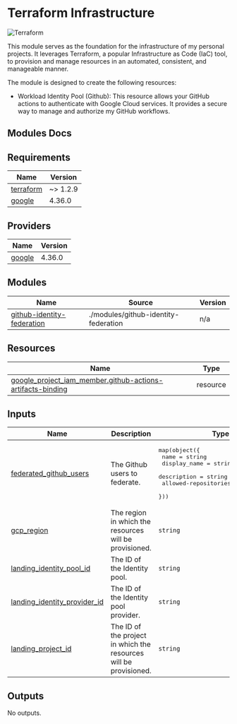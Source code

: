 
# Terraform Infrastructure

![Terraform](https://img.shields.io/badge/terraform-%235835CC.svg?style=for-the-badge&logo=terraform&logoColor=white)


This module serves as the foundation for the infrastructure of my personal projects. It leverages Terraform, a popular Infrastructure as Code (IaC) tool, to provision and manage resources in an automated, consistent, and manageable manner.

The module is designed to create the following resources:

- Workload Identity Pool (Github): This resource allows your GitHub actions to authenticate with Google Cloud services. It provides a secure way to manage and authorize my GitHub workflows.

## Modules Docs

<!-- BEGINNING OF PRE-COMMIT-TERRAFORM DOCS HOOK -->
## Requirements

| Name | Version |
|------|---------|
| <a name="requirement_terraform"></a> [terraform](#requirement\_terraform) | ~> 1.2.9 |
| <a name="requirement_google"></a> [google](#requirement\_google) | 4.36.0 |

## Providers

| Name | Version |
|------|---------|
| <a name="provider_google"></a> [google](#provider\_google) | 4.36.0 |

## Modules

| Name | Source | Version |
|------|--------|---------|
| <a name="module_github-identity-federation"></a> [github-identity-federation](#module\_github-identity-federation) | ./modules/github-identity-federation | n/a |

## Resources

| Name | Type |
|------|------|
| [google_project_iam_member.github-actions-artifacts-binding](https://registry.terraform.io/providers/hashicorp/google/4.36.0/docs/resources/project_iam_member) | resource |

## Inputs

| Name | Description | Type | Default | Required |
|------|-------------|------|---------|:--------:|
| <a name="input_federated_github_users"></a> [federated\_github\_users](#input\_federated\_github\_users) | The Github users to federate. | <pre>map(object({<br>    name                 = string<br>    display_name         = string<br>    description          = string<br>    allowed-repositories = list(string)<br>  }))</pre> | n/a | yes |
| <a name="input_gcp_region"></a> [gcp\_region](#input\_gcp\_region) | The region in which the resources will be provisioned. | `string` | `"us-central1"` | no |
| <a name="input_landing_identity_pool_id"></a> [landing\_identity\_pool\_id](#input\_landing\_identity\_pool\_id) | The ID of the Identity pool. | `string` | n/a | yes |
| <a name="input_landing_identity_provider_id"></a> [landing\_identity\_provider\_id](#input\_landing\_identity\_provider\_id) | The ID of the Identity pool provider. | `string` | n/a | yes |
| <a name="input_landing_project_id"></a> [landing\_project\_id](#input\_landing\_project\_id) | The ID of the project in which the resources will be provisioned. | `string` | n/a | yes |

## Outputs

No outputs.
<!-- END OF PRE-COMMIT-TERRAFORM DOCS HOOK -->


